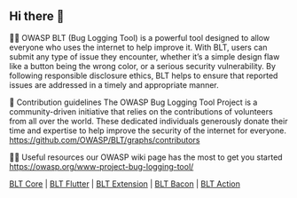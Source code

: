 ## Hi there 👋

🙋‍♀️ OWASP BLT (Bug Logging Tool) is a powerful tool designed to allow everyone who uses the internet to help improve it. With BLT, users can submit any type of issue they encounter, whether it’s a simple design flaw like a button being the wrong color, or a serious security vulnerability. By following responsible disclosure ethics, BLT helps to ensure that reported issues are addressed in a timely and appropriate manner.

🌈 Contribution guidelines The OWASP Bug Logging Tool Project is a community-driven initiative that relies on the contributions of volunteers from all over the world. These dedicated individuals generously donate their time and expertise to help improve the security of the internet for everyone. https://github.com/OWASP/BLT/graphs/contributors

👩‍💻 Useful resources our OWASP wiki page has the most to get you started https://owasp.org/www-project-bug-logging-tool/

[BLT Core](https://github.com/OWASP/BLT/wiki) | [BLT Flutter](https://github.com/OWASP/BLT-Flutter/wiki) | [BLT Extension](https://github.com/OWASP/BLT-Extension/wiki) | [BLT Bacon](https://github.com/OWASP/BLT-Bacon/wiki) | [BLT Action](https://github.com/OWASP/BLT-Action/wiki)
